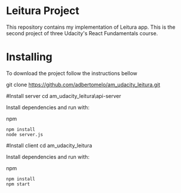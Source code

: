 # Leitura Project

This repository contains my implementation of Leitura app. This is the second project of three  Udacity's React Fundamentals course.


# Installing

To download the project follow the instructions bellow

git clone https://github.com/adbertomelo/am_udacity_leitura.git

#Install server
cd am_udacity_leitura\api-server

Install dependencies and run with:
 
npm
```
npm install
node server.js
```


#Install client
cd am_udacity_leitura

Install dependencies and run with:
 
npm
```
npm install
npm start
```
